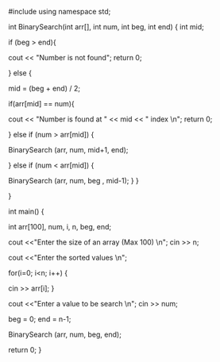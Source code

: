 

#include <iostream>
using namespace std;

int BinarySearch(int arr[], int num, int beg, int end)
{
 int mid;
 
 if (beg > end){
  
  cout << "Number is not found";
  return 0;
  
 } else {
  
  mid = (beg + end) / 2;
  
  if(arr[mid] == num){
   
   cout << "Number is found at " << mid << " index \n";
   return 0;
  
  } else if (num > arr[mid]) {
   
   BinarySearch (arr, num, mid+1, end);
   
  } else if (num < arr[mid]) {
   
   BinarySearch (arr, num, beg , mid-1);
  }
 }
 
 
}
 
int main() {
 
 int arr[100], num, i, n, beg, end;
 
 cout <<"Enter the size of an array (Max 100) \n";
 cin >> n;
 
 cout <<"Enter the sorted values \n";
 
 for(i=0; i<n; i++) {
  
  cin >> arr[i];
 }
 
 cout <<"Enter a value to be search \n";
 cin >> num;
 
 beg = 0;
 end = n-1;
 
 BinarySearch (arr, num, beg, end);
 
 return 0;
}







